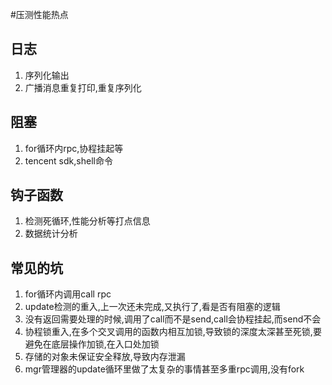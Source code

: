 #压测性能热点

## 日志
1. 序列化输出
2. 广播消息重复打印,重复序列化

## 阻塞
1. for循环内rpc,协程挂起等
2. tencent sdk,shell命令

## 钩子函数
1. 检测死循环,性能分析等打点信息
2. 数据统计分析

## 常见的坑
1. for循环内调用call rpc 
2. update检测的重入,上一次还未完成,又执行了,看是否有阻塞的逻辑
3. 没有返回需要处理的时候,调用了call而不是send,call会协程挂起,而send不会
4. 协程锁重入,在多个交叉调用的函数内相互加锁,导致锁的深度太深甚至死锁,要避免在底层操作加锁,在入口处加锁
5. 存储的对象未保证安全释放,导致内存泄漏
6. mgr管理器的update循环里做了太复杂的事情甚至多重rpc调用,没有fork